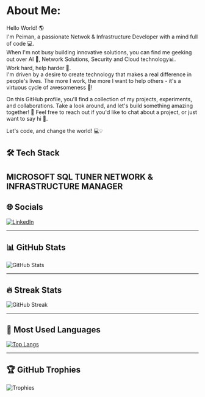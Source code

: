 # About Me:
Hello World! 🌎
<br>
I'm Peiman, a passionate Netwok & Infrastructure Developer with a mind full of code 💻.
<br>
When I'm not busy building innovative solutions, you can find me geeking out over AI 🤖, Network Solutions, Security and Cloud technology📊.
<br>Work hard, help harder 💪.<br>
I'm driven by a desire to create technology that makes a real difference in people's lives. The more I work, the more I want to help others - it's a virtuous cycle of awesomeness 🔄!

On this GitHub profile, you'll find a collection of my projects, experiments, and collaborations. Take a look around, and let's build something amazing together! 🚀
Feel free to reach out if you'd like to chat about a project, or just want to say hi 👋.

Let's code, and change the world! 💻💡
## 🛠 Tech Stack
MICROSOFT
SQL TUNER
NETWORK & INFRASTRUCTURE MANAGER
---

## 🌐 Socials
[![LinkedIn](https://img.shields.io/badge/LinkedIn-Profile-blue?style=for-the-badge&logo=linkedin)](https://www.linkedin.com/in/peyman123)

---

## 📊 GitHub Stats
![GitHub Stats](https://github-readme-stats.vercel.app/api?username=peyman123&show_icons=true&theme=radical)

---

## 🔥 Streak Stats
![GitHub Streak](https://github-readme-streak-stats.herokuapp.com/?user=peyman123&theme=radical)

---

## 📌 Most Used Languages
[![Top Langs](https://github-readme-stats.vercel.app/api/top-langs/?username=peyman123&layout=compact&theme=radical)](https://github.com/peyman123/github-readme-stats)

---

## 🏆 GitHub Trophies
![Trophies](https://github-profile-trophy.vercel.app/?username=peyman123&theme=darkhub)
